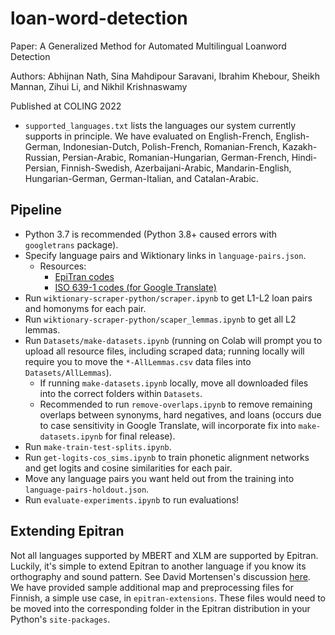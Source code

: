 # loan-word-detection
Paper: A Generalized Method for Automated Multilingual Loanword Detection

Authors: Abhijnan Nath, Sina Mahdipour Saravani, Ibrahim Khebour, Sheikh Mannan, Zihui Li, and Nikhil Krishnaswamy

Published at COLING 2022

* `supported_languages.txt` lists the languages our system currently supports in principle.  We have evaluated on English-French, English-German, Indonesian-Dutch, Polish-French, Romanian-French, Kazakh-Russian, Persian-Arabic, Romanian-Hungarian, German-French, Hindi-Persian, Finnish-Swedish, Azerbaijani-Arabic, Mandarin-English, Hungarian-German, German-Italian, and Catalan-Arabic.

## Pipeline
* Python 3.7 is recommended (Python 3.8+ caused errors with `googletrans` package).
* Specify language pairs and Wiktionary links in `language-pairs.json`.
  * Resources:
    * [EpiTran codes](https://github.com/dmort27/epitran#transliteration-languagescript-pairs)
    * [ISO 639-1 codes (for Google Translate)](https://en.wikipedia.org/wiki/List_of_ISO_639-1_codes)
* Run `wiktionary-scraper-python/scraper.ipynb` to get L1-L2 loan pairs and homonyms for each pair.
* Run `wiktionary-scraper-python/scaper_lemmas.ipynb` to get all L2 lemmas.
* Run `Datasets/make-datasets.ipynb` (running on Colab will prompt you to upload all resource files, including scraped data; running locally will require you to move the `*-AllLemmas.csv` data files into `Datasets/AllLemmas`).
  * If running `make-datasets.ipynb` locally, move all downloaded files into the correct folders within `Datasets`.
  * Recommended to run `remove-overlaps.ipynb` to remove remaining overlaps between synonyms, hard negatives, and loans (occurs due to case sensitivity in Google Translate, will incorporate fix into `make-datasets.ipynb` for final release).
* Run `make-train-test-splits.ipynb`.
* Run `get-logits-cos_sims.ipynb` to train phonetic alignment networks and get logits and cosine similarities for each pair.
* Move any language pairs you want held out from the training into `language-pairs-holdout.json`.
* Run `evaluate-experiments.ipynb` to run evaluations!

## Extending Epitran
Not all languages supported by MBERT and XLM are supported by Epitran.  Luckily, it's simple to extend Epitran to another language if you know its orthography and sound pattern.  See David Mortensen's discussion [here](https://github.com/dmort27/epitran#extending-epitran-with-map-files-preprocessors-and-postprocessors).  We have provided sample additional map and preprocessing files for Finnish, a simple use case, in `epitran-extensions`.  These files would need to be moved into the corresponding folder in the Epitran distribution in your Python's `site-packages`.
